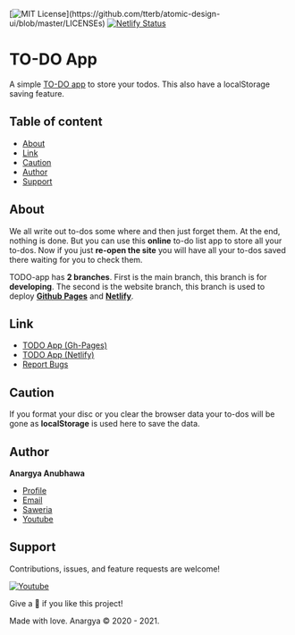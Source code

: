 [![MIT License](https://img.shields.io/apm/l/atomic-design-ui.svg?)](https://github.com/tterb/atomic-design-ui/blob/master/LICENSEs) [![Netlify Status](https://api.netlify.com/api/v1/badges/d596d96c-3514-411c-98cb-df5eab281bba/deploy-status)](https://app.netlify.com/sites/great-todo/deploys)
# TO-DO App

A simple <a href="https://great-todo.netlify.app/">TO-DO app</a> to store your todos. This also have a localStorage saving feature.

## Table of content

- [About](#about)
- [Link](#link)
- [Caution](#caution)
- [Author](#author)
- [Support](#support)

## About

We all write out to-dos some where and then just forget them. At the end, nothing is done. But you can use this **online** to-do list app to store all your to-dos.
Now if you just **re-open the site** you will have all your to-dos saved there waiting for you to check them.

TODO-app has **2 branches**. First is the main branch, this branch is for **developing**. The second is the website branch, this branch is used to deploy <a href="https://anargya-anubhawa.github.io/todo-app/">**Github Pages**</a> and <a href="https://great-todo.netlify.app/">**Netlify**</a>. 
## Link

- [TODO App (Gh-Pages)](https://anargya-anubhawa.github.io/todo-app)
- [TODO App (Netlify)](https://great-todo.netlify.app/)
- [Report Bugs](https://github.com/anargya-anubhawa/todo-app/issues)

## Caution

If you format your disc or you clear the browser data your to-dos will be gone as **localStorage** is used here to save the data.

## Author

**Anargya Anubhawa**

- [Profile](https://github.com/anargya-anubhawa "Anargya Prima Anubhawa")
- [Email](anargyaprima2@gmail.com?subject=Hi  "Hi!")
- [Saweria](https://saweria.co/AnargyaAnubhawa "Anargya Prima Anubhawa")
- [Youtube](https://youtube.com/channel/UCYbCoNjc_H7gsrlLCUJ-1sg "Anargya Prima Anubhawa")

## Support

Contributions, issues, and feature requests are welcome!

<a href="https://youtube.com/channel/UCYbCoNjc_H7gsrlLCUJ-1sg?sub_confirmation=1"><img alt="Youtube" title="Youtube" src="https://img.shields.io/badge/-Subscribe-red?style=for-the-badge&logo=youtube&logoColor=white"/></a>

Give a 🌟 if you like this project!

Made with love. Anargya © 2020 - 2021.